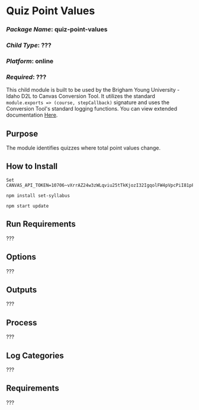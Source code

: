 # Quiz Point Values
### *Package Name*: quiz-point-values
### *Child Type*: ???
### *Platform*: online
### *Required*: ???

This child module is built to be used by the Brigham Young University - Idaho D2L to Canvas Conversion Tool. It utilizes the standard `module.exports => (course, stepCallback)` signature and uses the Conversion Tool's standard logging functions. You can view extended documentation [Here](https://github.com/byuitechops/d2l-to-canvas-conversion-tool/tree/master/documentation).

## Purpose

The module identifies quizzes where total point values change.

## How to Install

```
Set CANVAS_API_TOKEN=10706~vXrrAZ24w3zWLqviu25tTkKjozI32IgqolFW4pVpcPiI81pFIkpkEHaynrc646km
```
```
npm install set-syllabus
```
```
npm start update
```

## Run Requirements
???

## Options
???

## Outputs
???

## Process
???

## Log Categories
???

## Requirements
???